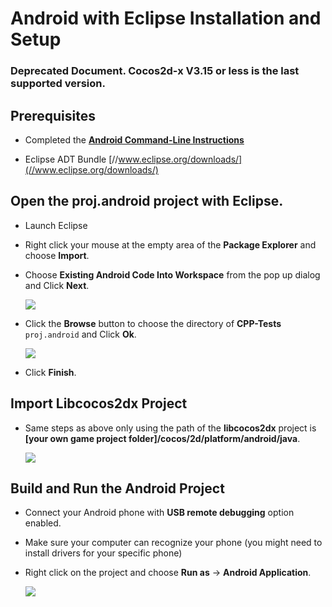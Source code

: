# Android with Eclipse Installation and Setup

### Deprecated Document. Cocos2d-x V3.15 or less is the last supported version.

## Prerequisites
* Completed the **[Android Command-Line Instructions](Android-terminal.md)**

* Eclipse ADT Bundle [//www.eclipse.org/downloads/](//www.eclipse.org/downloads/)

## Open the proj.android project with Eclipse.

* Launch Eclipse

* Right click your mouse at the empty area of the __Package Explorer__ and choose
__Import__.

* Choose __Existing Android Code Into Workspace__ from the pop up dialog and Click
__Next__.

    ![](Android-Eclipse-img/image2.png)

* Click the __Browse__ button to choose the directory of __CPP-Tests__ `proj.android`
and Click __Ok__.

    ![](Android-Eclipse-img/image3.png)

* Click __Finish__.

## Import Libcocos2dx Project
* Same steps as above only using the path of the __libcocos2dx__ project is
__[your own game project folder]/cocos/2d/platform/android/java__.

    ![](Android-Eclipse-img/image5.png)

## Build and Run the Android Project
* Connect your Android phone with __USB remote debugging__ option enabled.

* Make sure your computer can recognize your phone (you might need to install
drivers for your specific phone)

* Right click on the project and choose __Run as__ -> __Android Application__.

    ![](Android-Eclipse-img/image6.png)
